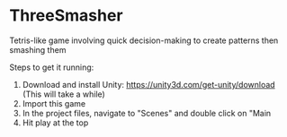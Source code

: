 # ThreeSmasher
Tetris-like game involving quick decision-making to create patterns then smashing them

Steps to get it running:

1. Download and install Unity: https://unity3d.com/get-unity/download (This will take a while)
2. Import this game
3. In the project files, navigate to "Scenes" and double click on "Main
4. Hit play at the top
